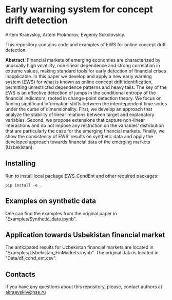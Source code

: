 # Early warning system for concept drift detection

Artem Kraevskiy, Artem Prokhorov, Evgeniy Sokolovskiy.

This repository contains code and examples of EWS for online concept drift detection.

**Abstract**: Financial markets of emerging economies are characterized by unusually high volatility, non-linear dependence and strong correlation in extreme values, making standard tools for early detection of financial crises inapplicable. In this paper we develop and apply a new early warning system (EWS) for what is known as online concept drift identification, permitting unrestricted dependence patterns and heavy tails. The key of the EWS is an effective detection of jumps in the conditional entropy of the financial indicators, rooted in change-point detection theory. We focus on finding significant information shifts between the interdependent time series under the curse of dimensionality.  First, we develop an approach that analyze the stability of linear relations between target and explanatory variables. 
Second, we propose extensions that capture non-linear interactions and do not impose any restriction on the variables’ distribution that are particularly the case for the emerging financial markets. 
Finally, we show the consistency of EWS’ results on synthetic data and apply the developed approach towards financial data of the emerging markets (Uzbekistan).



## Installing

Run to install local package EWS_CondEnt and other required packages:

```
pip install -e .
```

## Examples on synthetic data

One can find the examples from the original paper in "Examples/Synthetic_data.ipynb".


## Application towards Usbekistan financial market

The anticipated results for Uzbekistan financial markets are located in "Examples/Usbekistan_FinMarkets.ipynb". The original data is located in "Data/df_cond_ent.csv".


## Contacts

If you have any questions about this repository, please, contact authors at akraevskiy@hse.ru

